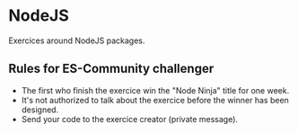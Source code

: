 # NodeJS

Exercices around NodeJS packages.

## Rules for ES-Community challenger

- The first who finish the exercice win the "Node Ninja" title for one week.
- It's not authorized to talk about the exercice before the winner has been designed.
- Send your code to the exercice creator (private message).
